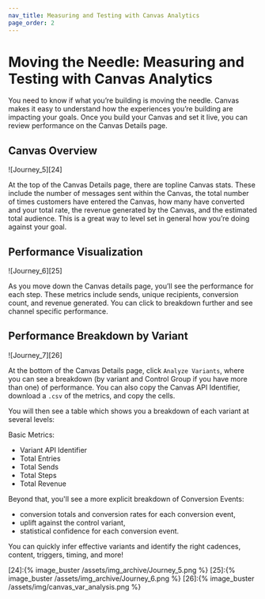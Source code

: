 ```yaml
---
nav_title: Measuring and Testing with Canvas Analytics
page_order: 2
---
```


# Moving the Needle: Measuring and Testing with Canvas Analytics

You need to know if what you’re building is moving the needle. Canvas makes it easy to understand how the experiences you’re building are impacting your goals. Once you build your Canvas and set it live, you can review performance on the Canvas Details page.

## Canvas Overview

![Journey_5][24]

At the top of the Canvas Details page, there are topline Canvas stats. These include the number of messages sent within the Canvas, the total number of times customers have entered the Canvas, how many have converted and your total rate, the revenue generated by the Canvas, and the estimated total audience. This is a great way to level set in general how you’re doing against your goal.

## Performance Visualization

![Journey_6][25]

As you move down the Canvas details page, you’ll see the performance for each step. These metrics include sends, unique recipients, conversion count, and revenue generated. You can click to breakdown further and see channel specific performance.

## Performance Breakdown by Variant

![Journey_7][26]

At the bottom of the Canvas Details page, click `Analyze Variants`, where you can see a breakdown (by variant and Control Group if you have more than one) of performance. You can also copy the Canvas API Identifier, download a `.csv` of the metrics, and copy the cells. 

You will then see a table which shows you a breakdown of each variant at several levels:

Basic Metrics:  
- Variant API Identifier
- Total Entries
- Total Sends
- Total Steps
- Total Revenue

Beyond that, you'll see a more explicit breakdown of Conversion Events:
- conversion totals and conversion rates for each conversion event,
- uplift against the control variant,
- statistical confidence for each conversion event.

You can quickly infer effective variants and identify the right cadences, content, triggers, timing, and more!


[24]:{% image_buster /assets/img_archive/Journey_5.png %}
[25]:{% image_buster /assets/img_archive/Journey_6.png %}
[26]:{% image_buster /assets/img/canvas_var_analysis.png %}
